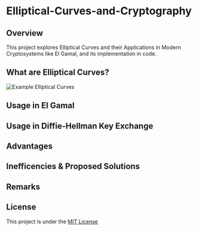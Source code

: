 # Elliptical-Curves-and-Cryptography

## Overview
This project explores Elliptical Curves and their Applications in Modern Cryptosystems like El Gamal, and its implementation in code.

## What are Elliptical Curves?

![Example Elliptical Curves](images/EXAMPLE_CURVES)

## Usage in El Gamal

## Usage in Diffie-Hellman Key Exchange

## Advantages

## Inefficencies & Proposed Solutions

## Remarks

## License
This project is under the [MIT License](LICENSE)
